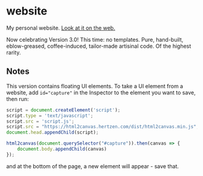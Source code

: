 # website

My personal website. [Look at it on the web.](http://gytis.co)

Now celebrating Version 3.0! This time: no templates. Pure, hand-built, eblow-greased, coffee-induced, tailor-made artisinal code. Of the highest rarity.

## Notes

This version contains floating UI elements. To take a UI element from a website, add `id="capture"` in the Inspector to the element you want to save, then run:

```js
script = document.createElement('script');
script.type = 'text/javascript';
script.src = 'script.js';
script.src = "https://html2canvas.hertzen.com/dist/html2canvas.min.js";
document.head.appendChild(script);

html2canvas(document.querySelector("#capture")).then(canvas => {
    document.body.appendChild(canvas)
});
```
and at the bottom of the page, a new element will appear - save that.

